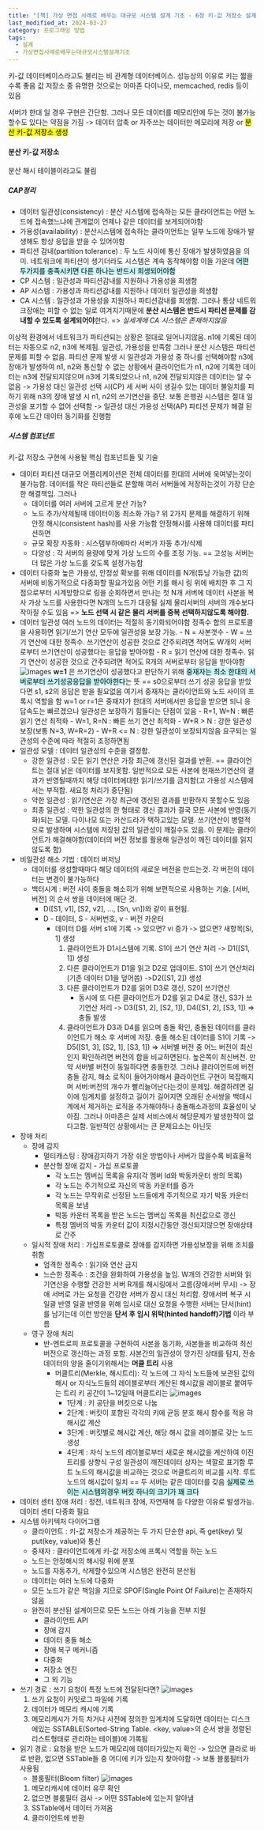 ```yaml
---
title: "[책] 가상 면접 사례로 배우는 대규모 시스템 설계 기초 - 6장 키-값 저장소 설계"
last_modified_at: 2024-03-27
category: 프로그래밍 방법
tags:
  - 설계
  - 가상면접사례로배우는대규모시스템설계기초
---
```


키-값 데이터베이스라고도 불리는 비 관계형 데이터베이스. 성능상의 이유로 키는 짧을 수록 좋음
값 저장소 중 유명한 것으로는 아마존 다이나모, memcached, redis 등이 있음

서버가 한대 일 경우 구현은 간단함. 그러나 모든 데이터를 메모리안에 두는 것이 불가능할수도 있다는 약점을 가짐 -> 데이터 압축 or 자주쓰는 데이터만 메모리에 저장 or <mark class="hltr-cyan">분산 키-값 저장소 생성</mark>

#### 분산 키-값 저장소
분산 해시 테이블이라고도 불림
##### CAP정리
- 데이터 일관성(consistency) : 분산 시스템에 접속하는 모든 클라이언트는 어떤 노드에 접속했느냐에 관계없이 언제나 같은 데이터를 보게되어야함
- 가용성(availability) : 분산시스템에 접속하는 클라이언트는 일부 노드에 장애가 발생해도 항상 응답을 받을 수 있어야함
- 파티션 감내(partition tolerance) : 두 노드 사이에 통신 장애가 발생하였음을 의미. 네트워크에 파티션이 생기더라도 시스템은 계속 동작해야함
이들 가운데 <mark style="background: #ABF7F7A6;">어떤 두가지를 충족시키면 다른 하나는 반드시 희생되어야함</mark>
- CP 시스템 : 일관성과 파티션감내를 지원하나 가용성을 희생함
- AP 시스템 : 가용성과 파티션감내를 지원하나 데이터 일관성을 희생함
- CA 시스템 : 일관성과 가용성을 지원하나 파티션감내를 희생함. 그러나 통상 네트워크장애는 피할 수 없는 일로 여겨지기때문에 **분산 시스템은 반드시 파티션 문제를 감내할 수 있도록 설계되어야**한다. => *실세계에 CA 시스템은 존재하지않음*

이상적 환경에서 네트워크가 파티션되는 상황은 절대로 일어나지않음. n1에 기록된 데이터는 자동으로 n2, n3에 복제됨. 일관성, 가용성을 만족함
그러나 분산 시스템은 파티션 문제를 피할 수 없음. 파티션 문제 발생 시 일관성과 가용성 중 하나를 선택해야함
n3에 장애가 발생하여 n1, n2와 통신할 수 없는 상황에서 클라이언트가 n1, n2에 기록한 데이터는 n3에 전달되지않으며 n3에 기록되었으나 n1, n2에 전달되지않은 데이터는 알 수 없음
-> 가용성 대신 일관성 선택 시(CP)
	세 서버 사이 생길수 있는 데이터 불일치를 피하기 위해 n3의 장애 발생 시 n1, n2의 쓰기연산을 중단. 보통 은행권 시스템은 절대 일관성을 포기할 수 없어 선택함
-> 일관성 대신 가용성 선택(AP)
	파티션 문제가 해결 된 후에 노드간 데이터 동기화를 진행함
##### 시스템 컴포넌트
키-값 저장소 구현에 사용될 핵심 컴포넌트들 및 기술
- 데이터 파티션
	대규모 어플리케이션은 전체 데이터를 한대의 서버에 욱여넣는것이 불가능함. 데이터를 작은 파티션들로 분할해 여러 서버들에 저장하는것이 가장 단순한 해결책임. 그러나
	- 데이터를 여러 서버에 고르게 분산 가능?
	- 노드 추가/삭제될때 데이터이동 최소화 가능?
	위 2가지 문제를 해결하기 위해 안정 해시(consistent hash)를 사용 가능함
	안정해시를 사용해 데이터를 파티션하면 
	- 규모 확장 자동화 : 시스템부하에따라 서버가 자동 추가/삭제
	- 다양성 : 각 서버의 용량에 맞게 가상 노드의 수를 조정 가능. == 고성능 서버는 더 많은 가상 노드를 갖도록 설정가능함
- 데이터 다중화
	높은 가용성, 안정성 확보를 위해 데이터를 N개(튜닝 가능한 값)의 서버에 비동기적으로 다중화할 필요가있음
	어떤 키를 해시 링 위에 배치한 후 그 지점으로부터 시계방향으로 링을 순회하면서 만나는 첫 N개 서버에 데이터 사본을 복사
	가상 노드를 사용한다면 N개의 노드가 대응될 실제 물리서버의 서버의 개수보다 작아질 수도 있음
	=> **노드 선택 시 같은 물리 서버를 중복 선택하지않도록 해야함.**
- 데이터 일관성
	여러 노드의 데이터는 적절히 동기화되어야함
	정족수 합의 프로토콜을 사용하면 읽기/쓰기 연산 모두에 일관성을 보장 가능.
		- N = 사본갯수
		- W = 쓰기 연산에 대한 정족수. 쓰기연산이 성공한 것으로 간주되려면 적어도 W개의 서버로부터 쓰기연산이 성공했다는 응답을 받아야함
		- R = 읽기 연산에 대한 정족수. 읽기 연산이 성공한 것으로 간주되려면 적어도 R개의 서버로부터 응답을 받아야함
		![images](/assets/images/book/2024-03-23.11.44.43.png)
		**w=1** 은 쓰기연산이 성공했다고 판단하기 위해 <mark style="background: #ABF7F7A6;">중재자는 최소 한대의 서버로부터 쓰기성공응답을 받아야한다</mark>는 뜻 == s0으로부터 쓰기 성공 응답을 받았다면 s1, s2의 응답은 받을 필요없음
		여기서 중재자는 클라이언트와 노드 사이의 프록시 역할을 함
		w=1 or r=1은 중재자가 한대의 서버에서만 응답을 받으면 되니 응답속도는 빠르겠으나 일관성은 보장하기 힘들다는 단점이 있음
		- R=1, W=N : 빠른 읽기 연산 최적화
		- W=1, R=N : 빠른 쓰기 연산 최적화
		- W+R > N : 강한 일관성 보장(보통 N=3, W=R=2)
		- W+R <= N : 강한 일관성이 보장되지않음
		요구되는 일관성의 수준에 따라 적절히 조정하면됨
- 일관성 모델 : 데이터 일관성의 수준을 결정함.
	- 강한 일관성 : 모든 읽기 연산은 가장 최근에 갱신된 결과를 반환. == 클라이언트는 절대 낡은 데이터를 보지못함. 일반적으로 모든 사본에 현재쓰기연산의 결과가 반영될때까지 해당 데이터에대한 읽기/쓰기를 금지함(고 가용성 시스템에서는 부적합. 새요청 처리가 중단됨)
	- 약한 일관성 : 읽기연산은 가장 최근에 갱신된 결과를 반환하지 못할수도 있음
	- 최종 일관성 : 약한 일관성의 한 형태로 갱신 결과가 결국 모든 사본에 반영(동기화)되는 모델. 다이나모 또는 카산드라가 택하고있는 모델. 
		  쓰기연산이 병렬적으로 발생하며 시스템에 저장된 값의 일관성이 깨질수도 있음. 이 문제는 클라이언트가 해결해야함(데이터의 버전 정보를 활용해 일관성이 깨진 데이터를 읽지않도록 함)
- 비일관성 해소 기법 : 데이터 버저닝
	- 데이터를 생성할때마다 해당 데이터의 새로운 버전을 만드는것. 각 버전의 데이터는 변경이 불가능하다
	- 백터시계 : 버전 사이 충돌을 해소히가 위해 보편적으로 사용하는 기술. [서버, 버전] 의 순서 쌍을 데이터에 매단 것. 
		- D([S1, v1], [S2, v2], ..., [Sn, vn])와 같이 표현됨. 
		- D - 데이터, S - 서버번호, v - 버전 카운터
			- 데이터 D를 서버 s1에 기록
				  -> 있으면? vi 증가
				  -> 없으면? 새항목[Si, 1] 생성
			  1. 클라이언트가 D1시스템에 기록. S1이 쓰기 연산 처리
					-> D1([S1, 1]) 생성
			  2. 다른 클라이언트가 D1을 읽고 D2로 업데이트. S1이 쓰기 연산처리(기존 데이터 D1을 덮어씀)
					->D2([S1, 2]) 생성
			  3. 다른 클라이언트가 D2를 읽어 D3로 갱신, S2이 쓰기연산 
			     + 동시에 또 다른 클라이언트가 D2를 읽고 D4로 갱신, S3가 쓰기연산 처리
				  -> D3([S1, 2], [S2, 1]), D4([S1, 2], [S3, 1]) => 충돌 발생
			  4. 클라이언트가 D3과 D4를 읽으며 충돌 확인, 충돌된 데이터를 클라이언트가 해소 후 서버에 저장. 충돌 해소된 데이터를 S1이 기록
				  -> D5([S1, 3], [S2, 1], [S3, 1])
				=> 서버별 버전 중 어느 버전이 최신인지 확인하려면 버전의 합을 비교하면된다. 높은쪽이 최신버전. 만약 서버별 버전이 동일하다면 충돌한것.
				그러나 클라이언트에 버전 충돌 감지, 해소 로직이 들어가야해서 클라이언트 구현이 복잡해지며 서버:버전의 개수가 빨리늘어난다는것이 문제임. 해결하려면 길이에 임계치를 설정하고 길이가 길어지면 오래된 순서쌍을 백테시계에서 제거하는 로직을 추가해야하나 충돌해소과정의 효율성이 낮아짐. 
				그러나 아마존은 실제 서비스에서 해당문제가 발생한적이 없다고함. 일반적인 상황에서는 큰 문제요소는 아닌듯
 - 장애 처리
	 - 장애 감지 
		 - 멀티캐스팅 : 장애감지하기 가장 쉬운 방법이나 서버가 많을수록 비효율적
		 - 분산형 장애 감지 - 가십 프로토콜 
			 - 각 노드는 멤버십 목록을 유지(각 멤버 Id와 박동카운터 쌍의 목록)
			 - 각 노드는 주기적으로 자신의 박동 카운터를 증가
			 - 각 노드는 무작위로 선정된 노드들에게 주기적으로 자기 박동 카운터 목록을 보냄
			 - 박동 카운터 목록을 받은 노드는 멤버십 목록을 최신값으로 갱신
			 - 특정 멤버의 박동 카운터 값이 지정시간동안 갱신되지않으면 장애상태로 간주
	 - 일시적 장애 처리 : 가십프로토콜로 장애를 감지하면 가용성보장을 위해 조치를 취함
		 - 엄격한 정족수 : 읽기와 연산 금지
		 - 느슨한 정족수 : 조건을 완화하여 가용성을 높임. W개의 건강한 서버와 읽기연산을 수행할 건강한 서버 R개를 해시링에서 고름(장애서버 무시) -> 장애 서버로 가는 요청을 건강한 서버가 잠시 대신 처리함. 장애서버 복구 시 일괄 반영
		   일괄 반영을 위해 임시로 대신 요청을 수행한 서버는 단서(hint)를 남기는데 이런 방안을 **단서 후 임시 위탁(hinted handoff)기법** 이라 부름
   - 영구 장애 처리
	   - 반-엔트로피 프로토콜을 구현하여 사본을 동기화, 사본들을 비교하여 최신버전으로 갱신하는 과정 포함. 사본간의 일관성이 망가진 상태를 탐지, 전송 데이터의 양을 줄이기위해서는 **머클 트리** 사용
		   - 머클트리(Merkle, 해시트리): 각 노드에 그 자식 노드들에 보관된 값의 해시 or 자식노드들의 레이블로부터 계산된 해시값을 레이블로 붙여두는 트리
		     키 공간이 1~12일때 머클트리는
				![images](/assets/images/book/2024-03-23.16.55.40.png)
				- 1단계 : 키 공단을 버킷으로 나눔
				- 2단계 : 버킷이 포함된 각각의 키에 균등 분호 해시 함수를 적용 햐 해시값 계산
				- 3단계 : 버킷별로 해시값 계산, 해당 해시 값을 레이블로 갖는 노드 생성
				- 4단계 : 자식 노드의 레이블로부터 새로운 해시값을 계산하여 이진트리를 상향식 구성
				일관성이 깨진데이터 상자는 색깔로 표기함
				루트 노드의 해시값을 비교하는 것으로 머클트리의 비교를 시작. 루트노드의 해시값이 일치 == 두 서버는 같은 데이터를 갖음
				<mark style="background: #ABF7F7A6;">실제로 쓰이는 시스템의경우 버킷 하나의 크기가 꽤 크다</mark>
- 데이터 센터 장애 처리 : 정전, 네트워크 장애, 자연재해 등 다양한 이유로 발생가능. 데이터 센터 다중화 필요
- 시스템 아키텍처 다이어그램
	- 클라이언트 :  키-값 저장소가 제공하는 두 가지 단순한 api, 즉 get(key) 및 put(key, value)와 통신
	- 중재자 : 클라이언트에게 키-값 저장소에 프록시 역할을 하는 노드
	- 노드는 안정해시의 해시링 위에 분포
	- 노드를 자동추가, 삭제할수있으며 시스템은 완전히 분산됨
	- 데이터는 여러 노드에 다중화
	- 모든 노드가 같은 책임을 지므로 SPOF(Single Point Of Failure)는 존재하지않음
	- 완전히 분산된 설계이므로 모든 노드는 아래 기능을 전부 지원
		- 클라이언트 API
		- 장애 감지
		- 데이터 충돌 해소
		- 장애 복구 메커니즘
		- 다중화
		- 저장소 엔진
		- 그 외 기능
- 쓰기 경로 : 쓰기 요청이 특정 노드에 전달된다면?
	![images](/assets/images/book/2024-03-23.17.40.09.png)
	1. 쓰기 요청이 커밋로그 파일에 기록
	2. 데이터가 메모리 캐시에 기록
	3. 메모리캐시가 가득 차거나 사전에 정의한 임계치에 도달하면 데이터는 디스크에있는 SSTABLE(Sorted-String Table. <key, value>의 순서 쌍을 정렬된 리스트형태로 관리하는 테이블)에 기록됨
- 읽기 경로 : 요청을 받은 노드가 메모리에 데이터가있는지 확인 -> 있으면 클라로 바로 반환, 없으면 SSTable들 중 어디에 키가 있는지 찾아야함 -> 보통 블룸필터가 사용됨
	- 블룸필터(Bloom filter)
	![images](/assets/images/book/2024-03-23.17.48.41.png)
	1. 메모리캐시에 데이터 유무 확인
	2. 없으면 블룸필터 검사 -> 어떤 SSTable에 있는지 알아냄
	3. SSTable에서 데이터 가져옴
	4. 클라이언트에 반환
